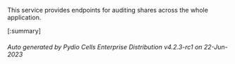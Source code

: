 






This service provides endpoints for auditing shares across the whole application.

[:summary]

###### Auto generated by Pydio Cells Enterprise Distribution v4.2.3-rc1 on 22-Jun-2023
